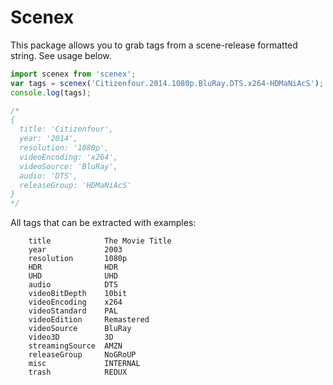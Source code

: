 # Scenex

This package allows you to grab tags from a scene-release formatted string.
See usage below.

````javascript
import scenex from 'scenex';
var tags = scenex('Citizenfour.2014.1080p.BluRay.DTS.x264-HDMaNiAcS');
console.log(tags);

/*
{
  title: 'Citizenfour',
  year: '2014',
  resolution: '1080p',
  videoEncoding: 'x264',
  videoSource: 'BluRay',
  audio: 'DTS',
  releaseGroup: 'HDMaNiAcS'
}
*/
````

All tags that can be extracted with examples:

````
    title            The Movie Title
    year             2003
    resolution       1080p
    HDR              HDR
    UHD              UHD
    audio            DTS
    videoBitDepth    10bit
    videoEncoding    x264
    videoStandard    PAL
    videoEdition     Remastered
    videoSource      BluRay
    video3D          3D
    streamingSource  AMZN
    releaseGroup     NoGRoUP
    misc             INTERNAL
    trash            REDUX
````


